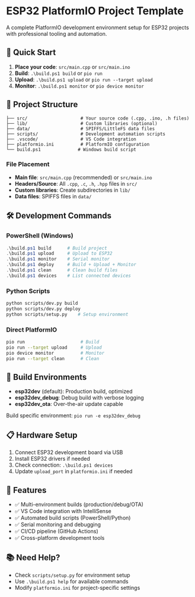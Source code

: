 # ESP32 PlatformIO Project Template

A complete PlatformIO development environment setup for ESP32 projects with professional tooling and automation.

## 🚀 Quick Start

1. **Place your code**: `src/main.cpp` or `src/main.ino`
2. **Build**: `.\build.ps1 build` or `pio run`
3. **Upload**: `.\build.ps1 upload` or `pio run --target upload`
4. **Monitor**: `.\build.ps1 monitor` or `pio device monitor`

## 📁 Project Structure

```
├── src/                    # Your source code (.cpp, .ino, .h files)
├── lib/                    # Custom libraries (optional)
├── data/                   # SPIFFS/LittleFS data files
├── scripts/                # Development automation scripts
├── .vscode/                # VS Code integration
├── platformio.ini          # PlatformIO configuration
└── build.ps1              # Windows build script
```

### File Placement
- **Main file**: `src/main.cpp` (recommended) or `src/main.ino`
- **Headers/Source**: All `.cpp`, `.c`, `.h`, `.hpp` files in `src/`
- **Custom libraries**: Create subdirectories in `lib/`
- **Data files**: SPIFFS files in `data/`

## 🛠️ Development Commands

### PowerShell (Windows)
```powershell
.\build.ps1 build      # Build project
.\build.ps1 upload     # Upload to ESP32
.\build.ps1 monitor    # Serial monitor
.\build.ps1 deploy     # Build + Upload + Monitor
.\build.ps1 clean      # Clean build files
.\build.ps1 devices    # List connected devices
```

### Python Scripts
```bash
python scripts/dev.py build
python scripts/dev.py deploy
python scripts/setup.py    # Setup environment
```

### Direct PlatformIO
```bash
pio run                     # Build
pio run --target upload     # Upload
pio device monitor          # Monitor
pio run --target clean      # Clean
```

## 🔧 Build Environments

- **esp32dev** (default): Production build, optimized
- **esp32dev_debug**: Debug build with verbose logging  
- **esp32dev_ota**: Over-the-air update capable

Build specific environment: `pio run -e esp32dev_debug`

## 📋 Hardware Setup

1. Connect ESP32 development board via USB
2. Install ESP32 drivers if needed
3. Check connection: `.\build.ps1 devices`
4. Update `upload_port` in `platformio.ini` if needed

## 🔄 Features

- ✅ Multi-environment builds (production/debug/OTA)
- ✅ VS Code integration with IntelliSense
- ✅ Automated build scripts (PowerShell/Python)
- ✅ Serial monitoring and debugging
- ✅ CI/CD pipeline (GitHub Actions)
- ✅ Cross-platform development tools

## 📚 Need Help?

- Check `scripts/setup.py` for environment setup
- Use `.\build.ps1 help` for available commands
- Modify `platformio.ini` for project-specific settings